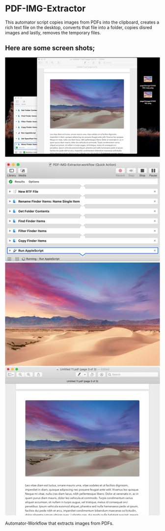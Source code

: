 # PDF-IMG-Extractor
This automator script copies images from PDFs into the clipboard, creates a rich text file on the desktop, converts that file into a folder, copies disred images and lastly, removes the temporary files.
## Here are some screen shots; 


![Image description](docs/screenshot.png)

![Image description](docs/automator.png)
![Image description](docs/page3image12308192%20copy.png)
![Image description](docs/pdf%20screenshot.png)



Automator-Workflow that extracts images from PDFs. 
